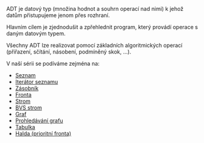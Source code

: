 ADT je datový typ (množina hodnot a souhrn operací nad nimi) k jehož datům přistupujeme jenom přes rozhraní.

Hlavním cílem je zjednodušit a zpřehlednit program, který provádí operace s daným datovým typem.

Všechny ADT lze realizovat pomocí základních algoritmických operací (přiřazení, sčítání, násobení, podmíněný skok, ...).

V naší sérii se podíváme zejména na:

- [Seznam](../../article/adt-seznam "Seznam")
- [Iterátor seznamu](../../article/adt-iterator-seznamu "Iterátor seznamu")
- [Zásobník](../../article/adt-zasobnik "Zásobník")
- [Fronta](../../article/adt-fronta "Fronta")
- [Strom](../../article/adt-strom "Strom")
- [BVS strom](../../article/adt-bvs-strom "BVS strom")
- [Graf](../../article/adt-graf "Graf")
- [Prohledávání grafu](../../article/adt-prohledavani-grafu "Prohledávání grafu")
- [Tabulka](../../article/adt-hash-table "Tabulka")
- [Halda (prioritní fronta)](../../article/adt-prioritni-fronta-halda-razeni "Halda (prioritní halda")